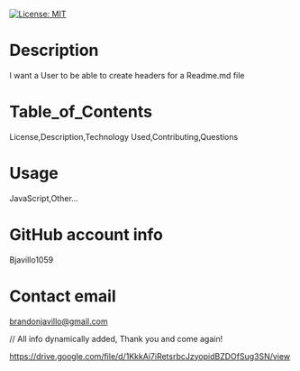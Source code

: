 [![License: MIT](https://img.shields.io/badge/License-MIT-yellow.svg)](https://opensource.org/licenses/MIT)
# Description 
I want a User to be able to create headers for a Readme.md file
    
# Table_of_Contents
License,Description,Technology Used,Contributing,Questions
    
# Usage
JavaScript,Other...
    
# GitHub account info 
Bjavillo1059
    
# Contact email
brandonjavillo@gmail.com

// All info dynamically added, Thank you and come again!

https://drive.google.com/file/d/1KkkAi7iRetsrbcJzyopidBZDOfSug3SN/view    